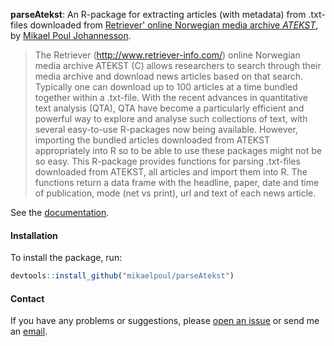 **parseAtekst**: An R-package for extracting articles (with metadata) from .txt-files downloaded from [Retriever' online Norwegian media archive *ATEKST*](http://www.retriever-info.com/no/category/news-archive/), by [Mikael Poul Johannesson](mailto:mikajoh@gmail.com).

> The Retriever (http://www.retriever-info.com/) online Norwegian media archive ATEKST (C) allows researchers to search through their media archive and download news articles based on that search. Typically one can download up to 100 articles at a time bundled together within a .txt-file. With the recent advances in quantitative text analysis (QTA), QTA have become a particularly efficient and powerful way to explore and analyse such collections of text, with several easy-to-use R-packages now being available. However, importing the bundled articles downloaded from ATEKST appropriately into R so to be able to use these packages might not be so easy. This R-package provides functions for parsing .txt-files downloaded from ATEKST, all articles and import them into R. The functions return a data frame with the headline, paper, date and time of publication, mode (net vs print), url and text of each news article.

See the [documentation](https://github.com/mikaelpoul/parseAtekst/raw/master/docs/parseAtekst-docs-v1.1.pdf).

#### Installation

To install the package, run:

``` R
devtools::install_github("mikaelpoul/parseAtekst")
```

#### Contact

If you have any problems or suggestions, please [open an issue](https://github.com/mikaelpoul/parseAtekst/issues/new) or send me an [email](mailto:mikajoh@gmail.com).
